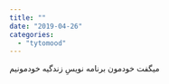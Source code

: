 ```yaml
---
title: ""
date: "2019-04-26"
categories: 
  - "tytomood"
---
```


میگفت خودمون برنامه نویسِ زندگیه خودمونیم
